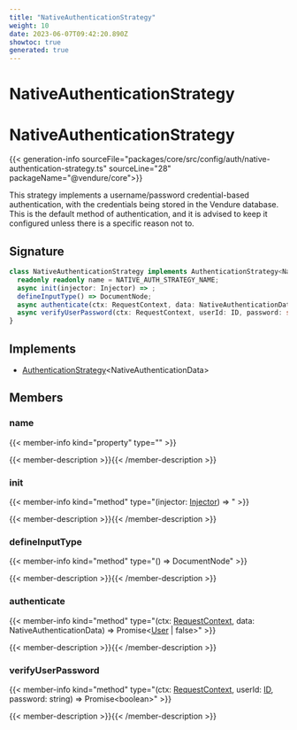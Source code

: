 ```yaml
---
title: "NativeAuthenticationStrategy"
weight: 10
date: 2023-06-07T09:42:20.890Z
showtoc: true
generated: true
---
```

<!-- This file was generated from the Vendure source. Do not modify. Instead, re-run the "docs:build" script -->

# NativeAuthenticationStrategy
<div class="symbol">


# NativeAuthenticationStrategy

{{< generation-info sourceFile="packages/core/src/config/auth/native-authentication-strategy.ts" sourceLine="28" packageName="@vendure/core">}}

This strategy implements a username/password credential-based authentication, with the credentials
being stored in the Vendure database. This is the default method of authentication, and it is advised
to keep it configured unless there is a specific reason not to.

## Signature

```TypeScript
class NativeAuthenticationStrategy implements AuthenticationStrategy<NativeAuthenticationData> {
  readonly readonly name = NATIVE_AUTH_STRATEGY_NAME;
  async init(injector: Injector) => ;
  defineInputType() => DocumentNode;
  async authenticate(ctx: RequestContext, data: NativeAuthenticationData) => Promise<User | false>;
  async verifyUserPassword(ctx: RequestContext, userId: ID, password: string) => Promise<boolean>;
}
```
## Implements

 * <a href='/typescript-api/auth/authentication-strategy#authenticationstrategy'>AuthenticationStrategy</a>&#60;NativeAuthenticationData&#62;


## Members

### name

{{< member-info kind="property" type=""  >}}

{{< member-description >}}{{< /member-description >}}

### init

{{< member-info kind="method" type="(injector: <a href='/typescript-api/common/injector#injector'>Injector</a>) => "  >}}

{{< member-description >}}{{< /member-description >}}

### defineInputType

{{< member-info kind="method" type="() => DocumentNode"  >}}

{{< member-description >}}{{< /member-description >}}

### authenticate

{{< member-info kind="method" type="(ctx: <a href='/typescript-api/request/request-context#requestcontext'>RequestContext</a>, data: NativeAuthenticationData) => Promise&#60;<a href='/typescript-api/entities/user#user'>User</a> | false&#62;"  >}}

{{< member-description >}}{{< /member-description >}}

### verifyUserPassword

{{< member-info kind="method" type="(ctx: <a href='/typescript-api/request/request-context#requestcontext'>RequestContext</a>, userId: <a href='/typescript-api/common/id#id'>ID</a>, password: string) => Promise&#60;boolean&#62;"  >}}

{{< member-description >}}{{< /member-description >}}


</div>
